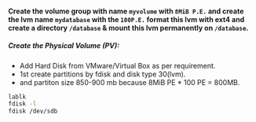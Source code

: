 
#### Create the volume group with name `myvolume` with `8MiB P.E.` and create the lvm name `mydatabase` with the `100P.E.` format this lvm with ext4 and create a directory `/database` & mount this lvm permanently on `/database`. 

##### Create the Physical Volume (PV): 
- Add Hard Disk from VMware/Virtual Box as per requirement.
- 1st create partitions by fdisk and disk type 30(lvm). 
- and partiton size 850-900 mb because 8MiB PE * 100 PE = 800MB.


```bash
lablk
fdisk -l 
fdisk /dev/sdb 
```
